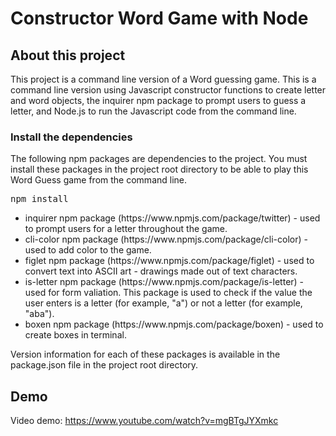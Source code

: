 # Constructor Word Game with Node
## <a name="about-this-project"></a> About this project
This project is a command line version of a Word guessing game. This is a command line version using Javascript constructor functions to create letter and word objects, the inquirer npm package to prompt users to guess a letter, and Node.js to run the Javascript code from the command line. 

### <a name="dependencies"></a> Install the dependencies
<p>The following npm packages are dependencies to the project. You must install these packages in the project root directory to be able to play this Word Guess game from the command line.</p>

<pre>npm install</pre>
<ul>
	<li>inquirer npm package (https://www.npmjs.com/package/twitter) - used to prompt users for a letter throughout the game.</li>
	<li>cli-color npm package (https://www.npmjs.com/package/cli-color) - used to add color to the game.</li>
  	<li>figlet npm package (https://www.npmjs.com/package/figlet) - used to convert text into ASCII art - drawings made out of text characters.</li>
  	<li>is-letter npm package (https://www.npmjs.com/package/is-letter) - used for form valiation. This package is used to check if the value the user enters is a letter (for example, "a") or not a letter (for example, "aba").</li>
  	<li>boxen npm package (https://www.npmjs.com/package/boxen) - used to create boxes in terminal.</li>
</ul>
<p>Version information for each of these packages is available in the package.json file in the project root directory.</p>

## <a name="demo"></a> Demo
Video demo: https://www.youtube.com/watch?v=mgBTgJYXmkc
